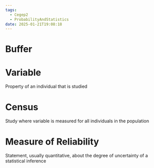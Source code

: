 ```yaml
---
tags:
  - Cegep2
  - ProbabilityAndStatistics
date: 2025-01-21T19:08:18
---
```


# Buffer

# Variable

Property of an individual that is studied

# Census

Study where variable is measured for all individuals in the population

# Measure of Reliability

Statement, usually quantitative, about the degree of uncertainty of a statistical inference

